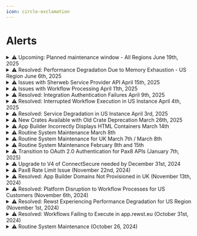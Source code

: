 ```yaml
---
icon: circle-exclamation
---
```


# Alerts

<details>

<summary>⚠️ Upcoming: Planned maintenance window - All Regions June 19th, 2025</summary>

On Saturday, July 19th, the Rewst engineering team will be performing regional critical PostgreSQL upgrades and infrastructure enhancements. The Rewst platform—including the user interface, API access, and all workflow execution—may be intermittently unavailable during the maintenance window. While the duration may be as little as 15 minutes, there is potential for it to last as much as two hours. Our team will work to minimize service disruption in each region. We recommend rescheduling any critical automations during those periods. Please check your region's maintenance time window in the list below. While we'll try to minimize disruptions, we do recommend rescheduling any critical automations during that period.

The maintenance is scheduled across multiple regions during off-hours as follows:\


* US Instance:
  * Date: Saturday, July 19, 2025 10:00 PM – Sunday, July 20, 2025 12:00 AM EDT
  * Sunday, July 20, 2025 02:00 – 04:00 UTC
* UK Instance:
  * Date: Saturday, July 19, 2025 2:00 AM – 4:00 AM BST
  * Saturday, July 19, 2025 01:00 – 03:00 UTC
* EU Instance:
  * Date: Saturday, July 19, 2025 3:00 AM – 5:00 AM CEST
  * Saturday, July 19, 2025 01:00 – 03:00 UTC
* AU Instance:
  * Date: Sunday, July 20, 2025 2:00 AM – 4:00 AM AEST
  * Saturday, July 19, 2025 16:00 – 18:00 UTC

#### Updates

You can monitor live updates and service status at: [https://status.rewst.io/](https://status.rewst.io/)

#### Need help?

Rewst support is always available here: [https://discord.gg/rewst](https://discord.gg/rewst)

#### Create a ticket

[Email the team](mailto:roc@rewst.io)  and someone will be in touch ASAP.

</details>

<details>

<summary>⚠️ Resolved: Performance Degradation Due to Memory Exhaustion - US Region June 6th, 2025</summary>

On June 6, 2025, from 8:15 AM to 10:00 AM EDT, we detected that workflow processing in Rewst was experiencing significant delays in the US region. The issue has since been resolved, and workflows are now processing normally.&#x20;

We appreciate your patience as we continue to strengthen our systems. Our team has taken steps to improve monitoring and infrastructure responsiveness to help prevent similar incidents across all regions in the future.

#### Updates

For ongoing status updates, please visit: [https://status.rewst.io/](https://status.rewst.io/)

#### Need Help?

Rewst support is always available here: [https://discord.gg/rewst](https://discord.gg/rewst)

#### Create a Ticket

[Email the team](mailto:roc@rewst.io)  and someone will be in touch ASAP.

</details>

<details>

<summary>⚠️ Issues with Sherweb Service Provider API April 15th, 2025</summary>

We are currently experiencing issues with the Sherweb Service Provider API, which is impacting functionality in Sherweb-related integrations. Our team is in active communication with Sherweb to better understand the root cause and work toward a resolution. We'll provide updates as more information becomes available.

If you have any urgent concerns, please contact your support team.

* **Discord** - The ROC is always available here: [https://discord.gg/rewst](https://discord.gg/rewst)
* **Create a Ticket** - [Email the team](mailto:roc@rewst.io) and someone will be in touch ASAP!

</details>

<details>

<summary>⚠️ Issues with Workflow Processing April 11th, 2025</summary>

On April 11 at 1:30 ET, we detected some functionalities within Rewst are currently impaired. Users are experiencing issues related to multi-level default values not properly populating. This is primarily being experienced with certain ITGlue functionalities. We have identified a fix and are rolling it out on a region-by-region basis.

If you have any urgent concerns, please contact your support team.

* **Discord** - The ROC is always available here: [https://discord.gg/rewst](https://discord.gg/rewst)
* **Create a Ticket** - [Email the team](mailto:roc@rewst.io) and someone will be in touch ASAP!

</details>

<details>

<summary>⚠️ Resolved: Integration Authentication Failures April 9th, 2025</summary>

On April 9th, Our monitoring system detected that authentication for some integrations in Rewst are experiencing failures. We are currently investigating the issue and will provide more information as soon as it is available.

If you have any urgent concerns, please contact your support team.

* **Discord** - The ROC is always available here: [https://discord.gg/rewst](https://discord.gg/rewst)
* **Create a Ticket** - [Email the team](mailto:roc@rewst.io) and someone will be in touch ASAP!

</details>

<details>

<summary>⚠️ Resolved: Interrupted Workflow Execution in US Instance April 4th, 2025</summary>

On April 4, Rewst identified an issue that interrupted workflow execution in the US instance from 2:30 PM EDT to 2:45 PM EDT. Running workflows may have been interrupted and may need to be restarted.&#x20;

If you have any urgent concerns, please contact your support team.

* **Discord** - The ROC is always available here: [https://discord.gg/rewst](https://discord.gg/rewst)
* **Create a Ticket** - [Email the team](mailto:roc@rewst.io) and someone will be in touch ASAP!

</details>

<details>

<summary>⚠️ Resolved: Service Degradation in US Instance April 3rd, 2025</summary>

As of April 3, 2025 at 5:00 PM EDT, Rewst has identified an issue that is causing service degradation in the US instance. We are actively working to resolve the issue. We will update you when a permanent fix is implemented.

If you have any urgent concerns, please contact your support team.

* **Discord** - The ROC is always available here: [https://discord.gg/rewst](https://discord.gg/rewst)
* **Create a Ticket** - [E-mail the team](mailto:roc@rewst.io) and someone will be in touch ASAP!

</details>

<details>

<summary>⚠️ New Crates Available with Old Crate Deprecation March 26th, 2025</summary>

We're thrilled to announce the launch of four new crates in the Crate Marketplace:

* Microsoft: User Onboarding
* Google: User Onboarding
* Microsoft: User Offboarding
* Google: User Offboarding

These new crates come with the latest features and enhancements to make your user onboarding and user offboarding processes smoother and more efficient. **The following crates will no longer be available in the Crate Marketplace as of April 4, 2025**:

* Rewst: User Onboarding
* User Offboarding v2
* User Offboarding Crate

While these crates will still function, they will not receive any additional feature enhancements. We recommend migrating to the new crates listed above to take advantage of the latest updates.\
For crate migration assistance, please reference the [migrating-between-crate-versions.md](../documentation/crates/migrating-between-crate-versions.md "mention") and [crate-deprecation-faq.md](../prebuilt-automations/crates/crate-deprecation-faq.md "mention").

If you have any urgent concerns, please contact your support team.

* **Discord** - The ROC is always available here: [https://discord.gg/rewst](https://discord.gg/rewst)
* **Create a Ticket** - [E-mail the team](mailto:roc@rewst.io) and someone will be in touch ASAP!

</details>

<details>

<summary>⚠️ App Builder Incorrectly Displays HTML Containers March 14th</summary>

On Friday, March 14th, some Rewst users experienced disruptions with App Builder where their HTML containers were not displaying correctly. The issue has been identified and a resolution has been implemented.&#x20;

If you have any urgent concerns, please contact your support team.

* **Discord** - The ROC is always available here: [https://discord.gg/rewst](https://discord.gg/rewst)
* **Create a Ticket** - [E-mail the team](mailto:roc@rewst.io) and someone will be in touch ASAP!

</details>

<details>

<summary>⚠️ Routine System Maintenance March 8th</summary>

We will be performing maintenance on: **Saturday**, **March 8th, 2025 from 1000 - 1300 EST (1500 – 1800 UTC).**

You may experience periodic service interruptions during the maintenance window across all regions.

If you have any urgent concerns, please contact your support team.

* **Discord** - The ROC is always available here: [https://discord.gg/rewst](https://discord.gg/rewst)
* **Create a Ticket** - [E-mail the team](mailto:roc@rewst.io) and someone will be in touch ASAP!

</details>

<details>

<summary>⚠️ Routine System Maintenance for UK March 7th / March 8th</summary>

We will be performing maintenance on:\
**March 7th, 2025** 2100–2300 EST / March 8th, 2025 0200–0400 UTC

No outages or end user impacts are expected. Thank you for your understanding.&#x20;

If you have any urgent concerns, please contact your support team.

* **Discord** - The ROC is always available here: [https://discord.gg/rewst](https://discord.gg/rewst)
* **Create a Ticket** - [E-mail the team](mailto:roc@rewst.io) and someone will be in touch ASAP!

</details>

<details>

<summary>⚠️ Routine System Maintenance February 8th and 15th</summary>

We will be performing maintenance on:\
**Saturday**, February 8th, 2025 from 2:00PM – 4:00PM EST (19:00–21:00 UTC)\
**Saturday**, February 15th, 2025 from 2:00PM – 4:00PM EST (19:00–21:00 UTC)

Please note: You may experience periodic service interruptions during the maintenance windows for instances hosted in the US region.

If you have any urgent concerns, please contact your support team.

* **Discord** - The ROC is always available here: [https://discord.gg/rewst](https://discord.gg/rewst)
* **Create a Ticket** - [E-mail the team](mailto:roc@rewst.io) and someone will be in touch ASAP!

</details>

<details>

<summary>⚠️ Transition to OAuth 2.0 Authentication for Pax8 APIs (January 7th, 2025)</summary>

As of **January 31st, 2025**, Pax8 will retire API Key requests as a method of authentication. To ensure uninterrupted access to the Pax8 integration, Rewst customers are required to transition to OAuth 2.0 for API authentication.

To continue using the Pax8 integration with Rewst, you will need to transition to OAuth 2.0 authentication before January 31st, 2025. For information on how to update the configuration in Rewst, check this page: [Broken link](broken-reference "mention")

This transition to OAuth 2.0 provides enhanced security, streamlined user experience, and improved API access management.&#x20;

If you have any questions or need assistance with the transition, our team is here to help.

* **Discord** - The ROC is always available here: [https://discord.gg/rewst](https://discord.gg/rewst)
* **Create a Ticket** - [E-mail the team](mailto:roc@rewst.io) and someone will be in touch ASAP!

</details>

<details>

<summary>⚠️ Upgrade to V4 of ConnectSecure needed by December 31st, 2024</summary>

We’re excited to share an important update regarding your ConnectSecure integrations (formerly CyberCNS). To enhance functionality and ensure seamless performance, we’ve developed a new V4 version of the ConnectSecure integration. This update is designed to provide improved capabilities and long-term support as we transition from the V3 integration, which will reach its end-of-life on December 31st, 2024.

While the migration to V4 requires a few configuration steps, we’ve made the process straightforward. Simply reach out to your ConnectSecure representative or log in to your ConnectSecure instance to obtain your V4 credentials and hostname. Please note that related endpoints in your existing generic actions will also need to be updated to the new URLs.

To make the transition as smooth as possible, we’ve created detailed migration documentation, which you can find here: [https://docs.rewst.help/documentation/integrations/security/cybercns/connectsecure-integration-migration-v3-to-v4](https://docs.rewst.help/documentation/integrations/security/cybercns/connectsecure-integration-migration-v3-to-v4).

We’re here to support you every step of the way. If you have any questions or need assistance, don’t hesitate to reach out to our team.Thank you for partnering with Rewst as we continue to enhance your experience with ConnectSecure!

</details>

<details>

<summary>⚠️ Pax8 Rate Limit Issue (November 22nd, 2024)</summary>

### Issue Identified

**Date**: Friday, November 22nd, 2024\
**Time**: 12:00 PM EST

Shortly before 12:00 PM EST today, we became aware of an issue affecting users of the Pax8 integration on the US East instance of Rewst. This issue is resulting in "429 - Too Many Requests" errors being returned from the Pax8 integration. This issue prevents users from making changes to the Pax8 integration and running workflows utilizing the integration.This will affect users running our User Onboarding and User Offboarding crates that utilize the Pax8 Integration.\
\
Our team is actively collaborating with Pax8 to resolve the issue as quickly as possible. We are continuously monitoring the affected services to evaluate the extent and progression of the problem. \
\
We greatly appreciate your patience and understanding during this time. Updates will be shared as more information becomes available.

### **Updates**&#x20;

For the latest information, please refer to [https://status.rewst.io/](https://status.rewst.io/)

Please contact our support team if you have any questions or need further assistance.

* **Discord** - The ROC is always available here: [https://discord.gg/rewst](https://discord.gg/rewst)
* **Create a Ticket** - [E-mail the team](mailto:roc@rewst.io) and someone will be in touch ASAP!

</details>

<details>

<summary>⚠️ Resolved: App Builder Domains Not Provisioned in UK (November 13th, 2024)</summary>

### Issue Resolved

**Date**: Friday, November 13th, 2024\
**Time**: 7:38 PM EDT

We were performing upgrades across all Rewst instances to how we provision domains for live sites. The upgrades were successful in all of our instances, but failed in prod US at 6:33 PM EST. We were troubleshooting for 50 minutes and managed to roll back at 7:23PM bringing rew.st domains back up. There was additional work needed to get custom domains back, which was completed at 7:38PM.

### Issue Identified

**Date**: Friday, November 13th, 2024\
**Time**: 6:33 PM EDT

App Builder domains were not being provisioned in UK leading to live sites not being available.&#x20;

### **Updates**&#x20;

For the latest information, please refer to [https://status.rewst.io/](https://status.rewst.io/)

Please contact our support team if you have any questions or need further assistance.

* **Discord** - The ROC is always available here: [https://discord.gg/rewst](https://discord.gg/rewst)
* **Create a Ticket** - [E-mail the team](mailto:roc@rewst.io) and someone will be in touch ASAP!

</details>

<details>

<summary>⚠️ Resolved: Platform Disruption to Workflow Processes for US Customers (November 6th, 2024)</summary>

**Date:** Wednesday, November 6th, 2024

**Time:** 10:53 AM - 11:40AM EST

On November 6, 2024, from 10:53 AM EST to 11:40 AM EST, an unintended disruption occurred in our production environment, impacting workflow processing for our US customers. While working towards a resolution, there were failures of workflows running at the time. This temporarily affected real-time processing across parts of our application. The issue was resolved and workflows are running as normal.&#x20;

Thank you for your understanding as we work to strengthen our safeguards. We are committed to maintaining the reliability and resilience of our platform and will continue to enhance our processes to prevent such incidents in the future.

**Updates**&#x20;

For the latest information, please refer to [https://status.rewst.io/](https://status.rewst.io/)

Please contact our support team if you have any questions or need further assistance.

* **Discord** - The ROC is always available here: [https://discord.gg/rewst](https://discord.gg/rewst)
* **Create a Ticket** - [E-mail the team](mailto:roc@rewst.io) and someone will be in touch ASAP!

</details>

<details>

<summary>⚠️ Resolved: Rewst Experiencing Performance Degradation for US Region (November 1st, 2024)</summary>

### Issue Resolved

**Date**: Friday, November 1st, 2024\
**Time**: 4:30 PM EDT

After further investigation, it was discovered that a previous settings change intended to improve performance was causing timeouts because of the large number of connections in the environment. Upon reverting the setting, performance returned back to normal around 4:30PM EDT.

### Issue Identified

**Date:** Friday, November 1st, 2024

**Time:** 11:58 AM EST

ReOn Friday, November 1, 2024 beginning at 10:23AM EDT, the workflow engine began exhibiting slow performance while executing tasks. Our platform team was alerted when the pending task queue grew out of normal boundaries and began investigating the problem.

### Updates

**Time:** 2:00 PM EST\
\
Investigation showed that increasing the number of worker nodes had an adverse affect on workflow processing, pointing to a potential issue with the message queue system experiencing timeouts. To stabilize the task queues, the team adjusted the number of worker nodes until processing normalized, while continuing to troubleshoot the root cause. By 2PM EDT, the task processing rate was normalized, although still slower than normal.

For the latest information, please refer to [https://status.rewst.io/](https://status.rewst.io/)

Please contact our support team if you have any questions or need further assistance.

* **Discord** - The ROC is always available here: [https://discord.gg/rewst](https://discord.gg/rewst)
* **Create a Ticket** - [E-mail the team](mailto:roc@rewst.io) and someone will be in touch ASAP!

</details>

<details>

<summary>⚠️ Resolved: Workflows Failing to Execute in app.rewst.eu (October 31st, 2024)</summary>

**Date:** Thursday, October 31st, 2024

**Time:** 8:20 UTC / 4:20 AM EDT

October 31st, 2024 at 8:20 UTC Rewst discovered an issue with workflow executions initializing in the European instance. UK Customers were not affected. This was escalated internally for review per the standard process. Rewst traced the issue to a partition issue. This issue was fixed and Rewst is currently operating as normal while we work to publish a long-term fix to ensure this doesn't happen again.

**Updates**&#x20;

For the latest information, please refer to [https://status.rewst.io/](https://status.rewst.io/)

Please contact our support team if you have any questions or need further assistance.

* **Discord** - The ROC is always available here: [https://discord.gg/rewst](https://discord.gg/rewst)
* **Create a Ticket** - [E-mail the team](mailto:roc@rewst.io) and someone will be in touch ASAP!

</details>

<details>

<summary>⚠️  Routine System Maintenance (October 26, 2024)</summary>

**Date:** Saturday, October 26, 2024

**Time:** 3PM to 3:30PM ET

During this period, the system will remain online; however, you may experience temporary performance degradation, such as slower response times. We appreciate your understanding as we work to enhance the performance and reliability of our platform. If you have any concerns or experience significant issues, please reach out to our support team or your CSM.

</details>
